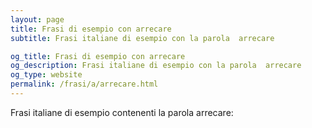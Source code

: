 ```yaml
---
layout: page
title: Frasi di esempio con arrecare 
subtitle: Frasi italiane di esempio con la parola  arrecare

og_title: Frasi di esempio con arrecare 
og_description: Frasi italiane di esempio con la parola  arrecare
og_type: website
permalink: /frasi/a/arrecare.html
---
```


Frasi italiane di esempio contenenti la parola arrecare:


